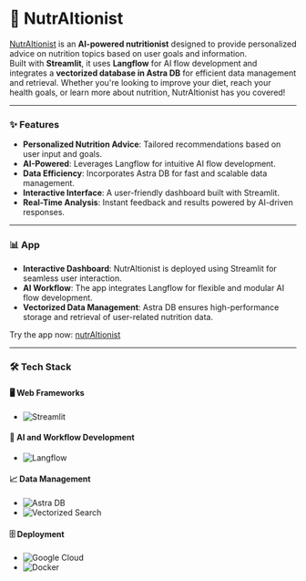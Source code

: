 # 🥗 NutrAItionist

[NutrAItionist](https://nutraitionist-img-394760298091.us-central1.run.app/) is an **AI-powered nutritionist** designed to provide personalized advice on nutrition topics based on user goals and information.  
Built with **Streamlit**, it uses **Langflow** for AI flow development and integrates a **vectorized database in Astra DB** for efficient data management and retrieval. Whether you're looking to improve your diet, reach your health goals, or learn more about nutrition, NutrAItionist has you covered!

---

### ✨ Features

- **Personalized Nutrition Advice**: Tailored recommendations based on user input and goals.
- **AI-Powered**: Leverages Langflow for intuitive AI flow development.
- **Data Efficiency**: Incorporates Astra DB for fast and scalable data management.
- **Interactive Interface**: A user-friendly dashboard built with Streamlit.
- **Real-Time Analysis**: Instant feedback and results powered by AI-driven responses.

---

### 📊 App

- **Interactive Dashboard**: NutrAItionist is deployed using Streamlit for seamless user interaction.
- **AI Workflow**: The app integrates Langflow for flexible and modular AI flow development.
- **Vectorized Data Management**: Astra DB ensures high-performance storage and retrieval of user-related nutrition data.

Try the app now: [nutrAItionist](https://nutraitionist-img-394760298091.us-central1.run.app/)

---

### 🛠️ Tech Stack

#### 🖥️ Web Frameworks
- ![Streamlit](https://img.shields.io/badge/Streamlit-FF4B4B?style=for-the-badge&logo=streamlit&logoColor=white)

#### 🤖 AI and Workflow Development
- ![Langflow](https://img.shields.io/badge/Langflow-3498DB?style=for-the-badge&logo=python&logoColor=white)

#### 📈 Data Management
- ![Astra DB](https://img.shields.io/badge/Astra%20DB-2E3A47?style=for-the-badge&logo=datastax&logoColor=white)
- ![Vectorized Search](https://img.shields.io/badge/Vectorized%20Search-FF6F00?style=for-the-badge&logo=python&logoColor=white)

#### 🗄️ Deployment
- ![Google Cloud](https://img.shields.io/badge/Google%20Cloud-4285F4?style=for-the-badge&logo=google-cloud&logoColor=white)
- ![Docker](https://img.shields.io/badge/Docker-2496ED?style=for-the-badge&logo=docker&logoColor=white)
